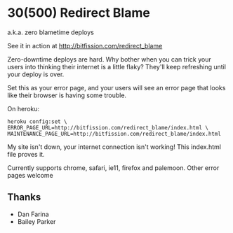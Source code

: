 # 30(500) Redirect Blame
a.k.a. zero blametime deploys

See it in action at http://bitfission.com/redirect_blame

Zero-downtime deploys are hard. Why bother when you can trick your users into thinking their internet is a little flaky? They'll keep refreshing until your deploy is over.

Set this as your error page, and your users will see an error page that looks like their browser is having some trouble.

On heroku:

    heroku config:set \
    ERROR_PAGE_URL=http://bitfission.com/redirect_blame/index.html \
    MAINTENANCE_PAGE_URL=http://bitfission.com/redirect_blame/index.html

My site isn't down, your internet connection isn't working! This index.html file proves it.

Currently supports chrome, safari, ie11, firefox and palemoon. Other error pages welcome

## Thanks

* Dan Farina
* Bailey Parker
